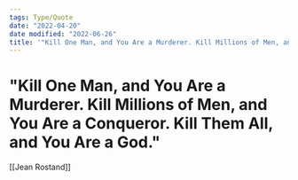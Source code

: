 ```yaml
---
tags: Type/Quote
date: "2022-04-20"
date modified: "2022-06-26"
title: '"Kill One Man, and You Are a Murderer. Kill Millions of Men, and You Are a Conqueror. Kill Them All, and You Are a God."'
---
```


# "Kill One Man, and You Are a Murderer. Kill Millions of Men, and You Are a Conqueror. Kill Them All, and You Are a God."
[[Jean Rostand]]
